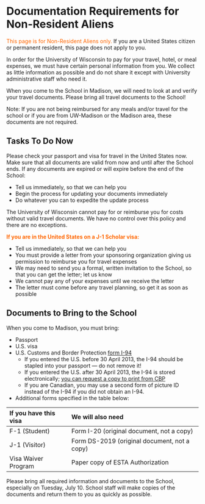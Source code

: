 # Documentation Requirements for Non-Resident Aliens

<span style="color: #FF6600;">This page is for Non-Resident Aliens only.</span>  If you are a United States citizen or
permanent resident, this page does not apply to you.

In order for the University of Wisconsin to pay for your travel, hotel, or meal expenses, we must have certain personal
information from you.  We collect as little information as possible and do not share it except with University
administrative staff who need it.

When you come to the School in Madison, we will need to look at and verify your travel documents.  Please bring all
travel documents to the School!

Note: If you are not being reimbursed for any meals and/or travel for the school or if you are from UW-Madison or the
Madison area, these documents are not required.

## Tasks To Do Now

Please check your passport and visa for travel in the United States now.  Make sure that all documents are valid from
now and until after the School ends.  If any documents are expired or will expire before the end of the School:

- Tell us immediately, so that we can help you
- Begin the process for updating your documents immediately
- Do whatever you can to expedite the update process

The University of Wisconsin cannot pay for or reimburse you for costs without valid travel documents.  We have no
control over this policy and there are no exceptions.

<span style="color: #FF6600; font-weight: bolder;">If you are in the United States on a J-1 Scholar visa:</span>

- Tell us immediately, so that we can help you
- You must provide a letter from your sponsoring organization giving us permission to reimburse you for travel expenses
- We may need to send you a formal, written invitation to the School, so that you can get the letter; let us know
- We cannot pay any of your expenses until we receive the letter
- The letter must come before any travel planning, so get it as soon as possible

## Documents to Bring to the School

When you come to Madison, you must bring:

- Passport
- U.S. visa
- U.S. Customs and Border Protection [form I-94](https://www.cbp.gov/travel/international-visitors/i-94)
    - If you entered the U.S. before 30 April 2013, the I-94 should be stapled into your passport — do not remove it!
    - If you entered the U.S. after 30 April 2013, the I-94 is stored electronically;
      [you can request a copy to print from CBP](https://i94.cbp.dhs.gov/I94/#/recent-search)
    - If you are Canadian, you may use a second form of picture ID instead of the I-94 if you did not obtain an I-94.
- Additional forms specified in the table below:

| If you have this visa | We will also need                            |
|:----------------------|:---------------------------------------------|
| F-1 (Student)         | Form I-20 (original document, not a copy)    |
| J-1 (Visitor)         | Form DS-2019 (original document, not a copy) |
| Visa Waiver Program   | Paper copy of ESTA Authorization             |

Please bring all required information and documents to the School, especially on Tuesday, July 10.  School staff will
make copies of the documents and return them to you as quickly as possible.

